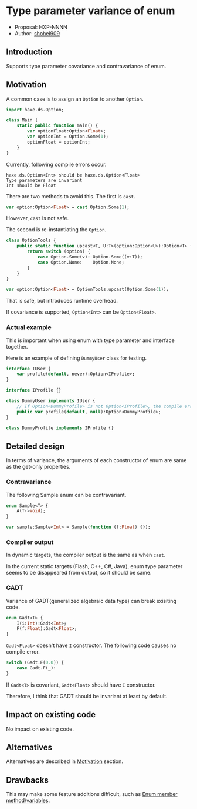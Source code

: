 # Type parameter variance of enum

* Proposal: HXP-NNNN
* Author: [shohei909](https://github.com/shohei909)

## Introduction

Supports type parameter covariance and contravariance of enum.

## Motivation

A common case is to assign an `Option` to another `Option`.

```haxe
import haxe.ds.Option;

class Main {
	static public function main() {
		var optionFloat:Option<Float>;
		var optionInt = Option.Some(1);
		optionFloat = optionInt;
	}
}
```

Currently, following compile errors occur.

```
haxe.ds.Option<Int> should be haxe.ds.Option<Float>
Type parameters are invariant
Int should be Float
```

There are two methods to avoid this. The first is `cast`.

```haxe
var option:Option<Float> = cast Option.Some(1);
```

However, `cast` is not safe.

The second is re-instantiating the `Option`.

```haxe
class OptionTools {
    public static function upcast<T, U:T>(option:Option<U>):Option<T> {
        return switch (option) {
            case Option.Some(v): Option.Some((v:T));
            case Option.None:    Option.None;
        }
    }
}
```

```haxe
var option:Option<Float> = OptionTools.upcast(Option.Some(1));
```

That is safe, but introduces runtime overhead.

If covariance is supported, `Option<Int>` can be `Option<Float>`.

### Actual example

This is important when using enum with type parameter and interface together.

Here is an example of defining `DummyUser` class for testing.

```haxe
interface IUser {
    var profile(default, never):Option<IProfile>; 
}

interface IProfile {}

class DummyUser implements IUser {
    // If Option<DummyProfile> is not Option<IProfile>, the compile error occurs.
    public var profile(default, null):Option<DummyProfile>;
}

class DummyProfile implements IProfile {}
```

## Detailed design

In terms of variance, the arguments of each constructor of enum are same as the get-only properties. 

### Contravariance

The following Sample enum can be contravariant.

```haxe
enum Sample<T> {
    A(T->Void);
}
```

```haxe
var sample:Sample<Int> = Sample(function (f:Float) {});
```

### Compiler output

In dynamic targets, the compiler output is the same as when `cast`. 

In the current static targets (Flash, C++, C#, Java), enum type parameter seems to be disappeared from output, so it should be same.

### GADT

Variance of GADT(generalized algebraic data type) can break exisiting code.

```haxe
enum Gadt<T> {
    I(i:Int):Gadt<Int>;
    F(f:Float):Gadt<Float>;
}
```

`Gadt<Float>` doesn't have `I` constructor. The following code causes no compile error.

```haxe
switch (Gadt.F(0.0)) {
    case Gadt.F(_):
}
```

If `Gadt<T>` is covariant, `Gadt<Float>` should have `I` constructor.

Therefore, I think that GADT should be invariant at least by default.

## Impact on existing code

No impact on existing code.

## Alternatives

Alternatives are described in [Motivation](#motivation) section.

## Drawbacks

This may make some feature additions difficult, such as [Enum member method/variables](https://github.com/HaxeFoundation/haxe-evolution/issues/10).
